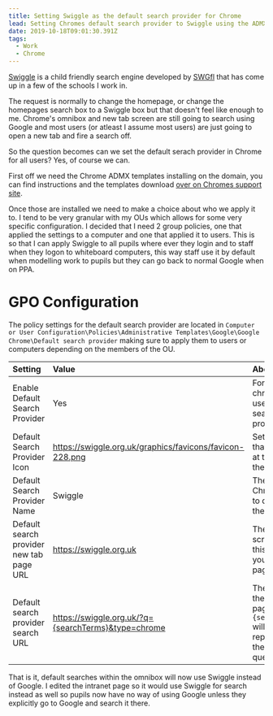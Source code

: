 ```yaml
---
title: Setting Swiggle as the default search provider for Chrome
lead: Setting Chromes default search provider to Swiggle using the ADMX templates.
date: 2019-10-18T09:01:30.391Z
tags:
  - Work
  - Chrome
---
```

[Swiggle](https://swiggle.org.uk/) is a child friendly search engine developed by [SWGfl](https://swgfl.org.uk) that has come up in a few of the schools I work in.

The request is normally to change the homepage, or change the homepages search box to a Swiggle box but that doesn't feel like enough to me. Chrome's omnibox and new tab screen are still going to search using Google and most users (or atleast I assume most users) are just going to open a new tab and fire a search off.

So the question becomes can we set the default serach provider in Chrome for all users? Yes, of course we can.

First off we need the Chrome ADMX templates installing on the domain, you can find instructions and the templates download [over on Chromes support site](https://support.google.com/chrome/a/answer/187202?hl=en).

Once those are installed we need to make a choice about who we apply it to. I tend to be very granular with my OUs which allows for some very specific configuration. I decided that I need 2 group policies, one that applied the settings to a computer and one that applied it to users. This is so that I can apply Swiggle to all pupils where ever they login and to staff when they logon to whiteboard computers, this way staff use it by default when modelling work to pupils but they can go back to normal Google when on PPA.

# GPO Configuration

The policy settings for the default search provider are located in `Computer or User Configuration\Policies\Administrative Templates\Google\Google Chrome\Default search provider` making sure to apply them to users or computers depending on the members of the OU.

|Setting|Value|About|
|:------|:----|:----|
|Enable Default Search Provider|Yes|Forces chrome to use the new search provider|
|Default Search Provider Icon|https://swiggle.org.uk/graphics/favicons/favicon-228.png|Sets the icon that appears at the start of the omnibox.|
|Default Search Provider Name|Swiggle|The name Chrome uses to describe the provider|
|Default search provider new tab page URL|https://swiggle.org.uk|The New tab screen URL, this could be your intranet page.|
|Default search provider search URL|https://swiggle.org.uk/?q={searchTerms}&type=chrome|The URL of the search page. `{searchTerms}` will be replaced with the users query.|

That is it, default searches within the omnibox will now use Swiggle instead of Google. I edited the intranet page so it would use Swiggle for search instead as well so pupils now have no way of using Google unless they explicitly go to Google and search it there.
